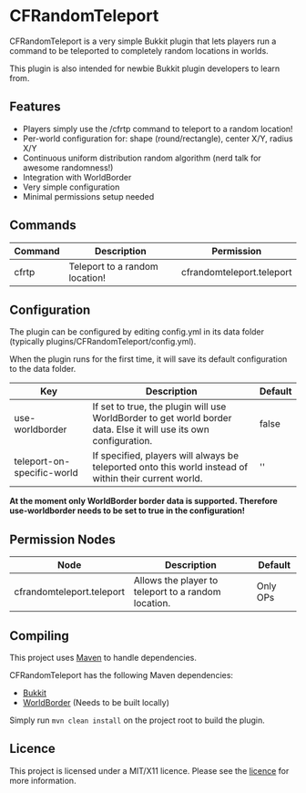 CFRandomTeleport
================

CFRandomTeleport is a very simple Bukkit plugin that lets players run a command
to be teleported to completely random locations in worlds.

This plugin is also intended for newbie Bukkit plugin developers to learn from.


Features
--------

* Players simply use the /cfrtp command to teleport to a random location!
* Per-world configuration for: shape (round/rectangle), center X/Y, radius X/Y
* Continuous uniform distribution random algorithm (nerd talk for awesome randomness!)
* Integration with WorldBorder
* Very simple configuration
* Minimal permissions setup needed


Commands
--------

| Command | Description                    | Permission                |
| ------- | ------------------------------ | ------------------------- |
| cfrtp   | Teleport to a random location! | cfrandomteleport.teleport |


Configuration
-------------

The plugin can be configured by editing config.yml in its data folder
(typically plugins/CFRandomTeleport/config.yml).

When the plugin runs for the first time, it will save its default configuration 
to the data folder.

| Key                        | Description                                                                                                       | Default |
| -------------------------- | ----------------------------------------------------------------------------------------------------------------- | ------- |
| use-worldborder            | If set to true, the plugin will use WorldBorder to get world border data. Else it will use its own configuration. | false   |
| teleport-on-specific-world | If specified, players will always be teleported onto this world instead of within their current world.            | ''      |

**At the moment only WorldBorder border data is supported. Therefore
use-worldborder needs to be set to true in the configuration!**


Permission Nodes
----------------

| Node                      | Description                                         | Default  |
| ------------------------- | --------------------------------------------------- | -------- |
| cfrandomteleport.teleport | Allows the player to teleport to a random location. | Only OPs |


Compiling
---------

This project uses [Maven](http://maven.apache.org/) to handle dependencies.

CFRandomTeleport has the following Maven dependencies:

* [Bukkit](https://github.com/Bukkit/Bukkit)
* [WorldBorder](https://github.com/Brettflan/WorldBorder) (Needs to be built locally)

Simply run `mvn clean install` on the project root to build the plugin.


Licence
-------

This project is licensed under a MIT/X11 licence. Please see the [licence](LICENCE.txt) for
more information.

